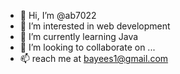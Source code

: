 - 👋 Hi, I’m @ab7022
- 👀 I’m interested in web development
- 🌱 I’m currently learning Java
- 💞️ I’m looking to collaborate on ...
- 📫 reach me at bayees1@gmail.com

<!---
ab7022/ab7022 is a ✨ special ✨ repository because its `README.md` (this file) appears on your GitHub profile.
You can click the Preview link to take a look at your changes.
--->
